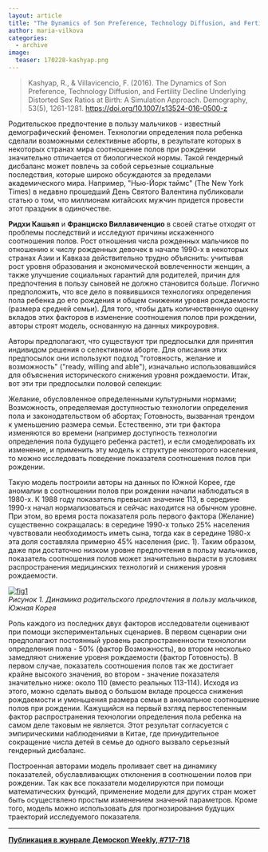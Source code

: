 ```yaml
---
layout: article
title: "The Dynamics of Son Preference, Technology Diffusion, and Fertility Decline Underlying Distorted Sex Ratios at Birth"
author: maria-vilkova
categories: 
  - archive
image:
  teaser: 170228-kashyap.png
---
```


> Kashyap, R., & Villavicencio, F. (2016). The Dynamics of Son Preference, Technology Diffusion, and Fertility Decline Underlying Distorted Sex Ratios at Birth: A Simulation Approach. Demography, 53(5), 1261-1281. https://doi.org/10.1007/s13524-016-0500-z

Родительское предпочтение в пользу мальчиков - известный демографический феномен. Технологии определения пола ребенка сделали возможными селективные аборты, в результате которых в некоторых странах мира соотношение полов при рождении значительно отличается от биологической нормы. Такой гендерный дисбаланс может повлечь за собой серьезные социальные последствия, которые широко обсуждаются за пределами академического мира. Например, "Нью-Йорк таймс" (The New York Times) в недавно прошедший День Святого Валентина публиковали статью о том, что миллионам китайских мужчин придется провести этот праздник в одиночестве.

**Ридхи Кашьяп** и **Франциско Виллавиченцио** в своей статье отходят от проблемы последствий и исследуют причины искаженного соотношения полов. Рост отношения числа рожденных мальчиков по отношению к числу рожденных девочек в начале 1990-х в некоторых странах Азии и Кавказа действительно трудно объяснить: учитывая рост уровня образования и экономической вовлеченности женщин, а также улучшение социальных гарантий для родителей, причин для предпочтения в пользу сыновей не должно становится больше. Логично предположить, что все дело в появившихся технологиях определения пола ребенка до его рождения и общем снижении уровня рождаемости (размера средней семьи). Для того, чтобы дать количественную оценку вкладов этих факторов в изменение соотношения полов при рождении, авторы строят модель, основанную на данных микроуровня.

Авторы предполагают, что существуют три предпосылки для принятия индивидом решения о селективном аборте. Для описания этих предпосылок они используют подход "готовность, желание и возможность" ("ready, willing and able"), изначально использовавшийся для объяснения исторического снижения уровня рождаемости. Итак, вот эти три предпосылки половой селекции:

Желание, обусловленное определенными культурными нормами; 
Возможность, определяемая доступностью технологии определения пола и законодательством об абортах; 
Готовность, вызванная трендом к уменьшению размера семьи.
Естественно, эти три фактора изменяются во времени (например доступность технологии определения пола будущего ребенка растет), и если смоделировать их изменение, и применить эту модель к структуре некоторого населения, то можно исследовать поведение показателя соотношения полов при рождении.

Такую модель построили авторы на данных по Южной Корее, где аномалии в соотношении полов при рождении начали наблюдаться в 1980-х. К 1988 году показатель превысил значение 113, в середине 1990-х начал нормализоваться и сейчас находится на обычном уровне. При этом, во время роста показателя роль первого фактора (Желание) существенно сокращалась: в середине 1990-х только 25% населения чувствовали необходимость иметь сына, тогда как в середине 1980-х эта доля составляла примерно 45% населения (рис. 1). Таким образом, даже при достаточно низком уровне предпочтения в пользу мальчиков, показатель соотношения полов может значительно вырасти в условиях распространения медицинских технологий и снижения уровня рождаемости.

[![fig1][f1]][f1]   
*Рисунок 1. Динамика родительского предпочтения в пользу мальчиков, Южная Корея*

Роль каждого из последних двух факторов исследователи оценивают при помощи экспериментальных сценариев. В первом сценарии они предполагают постоянный уровень распространенности технологии определения пола - 50% (фактор Возможность), во втором несколько замедляют снижение уровня рождаемости (фактор Готовность). В первом случае, показатель соотношения полов так же достигает крайне высокого значения, во втором - значение показателя значительно ниже: около 110 (вместо реальных 113-114). Исходя из этого, можно сделать вывод о большом вкладе процесса снижения рождаемости и уменьшения размера семьи в аномальное соотношение полов при рождении. Кажущийся на первый взгляд первостепенным фактор распространения технологии определения пола ребенка на самом деле таковым не является. Этот результат согласуется с эмпирическими наблюдениями в Китае, где принудительное сокращение числа детей в семье до одного вызвало серьезный гендерный дисбаланс.

Построенная авторами модель проливает свет на динамику показателей, обуславливающих отклонения в соотношении полов при рождении. Так как все показатели моделируются при помощи математических функций, применение модели для других стран может быть осуществлено простым изменением значений параметров. Кроме того, модель можно использовать для прогнозирования будущих траекторий исследуемого показателя.

[f1]: /dem-digest/images/2017/717-fig-03-fix.png

***
**[Публикация в жунрале Демоскоп Weekly, #717-718](http://demoscope.ru/weekly/2017/0717/digest03.php)**